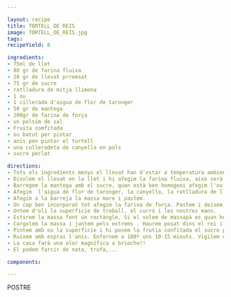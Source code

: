 ```yaml
---

layout: recipe
title: TORTELL DE REIS
image: TORTELL_DE_REIS.jpg
tags: 
recipeYield: 8

ingredients:
- 75ml de llet
- 80 gr de farina fluixa
- 20 gr de llevat prremsat
- 75 gr de sucre
- ratlladura de mitja llimona
- 1 ou
- 1 cillerada d'aigua de flor de taronger
- 50 gr de mantega
- 200gr de farina de força
- un polsim de sal
- Fruita comfitada
- ou batut per pintar
- anis pen pintar el tortell
- una culleradeta de canyella en pols
- sucre perlat

directions:
- Tots els ingredients menys el llevat han d'estar a temperatura ambient
- Disolem el llevat en la llet i hi afegim la farina fluixa, això serà la massa mare. La deixem reposar a la nevera dos dies.
- Barregem la mantega amb el sucre, quan està ben homogeni afegim l'ou
- Afegim  l'aigua de flor de taronger, la canyella, la ratlladura de llimona i la sal i ho barregem tot
- Afegim a la barreja la massa mare i pastem.
- Un cop ben incorporat tot afegim la farina de força. Pastem i deixem reposar un parell d'hores.La massa doblarà.
- Untem d'oli la superficie de treball, el curró i les nostres mans.
- Estirem la massa fent un rectangle. Si el volem de massapà es quan hem de posar la barra de massapà al mig i cargolar.
- Cargolem la massa i juntem pels extrems . Haurem posat dins el rei i la fava.
- Pintem amb ou la superficie i hi posem la frutia confitada el sucre perlat i l'ametlla (opcional). Ho deixem llevar una altra hora
- Ruixem amb esprai l'anís. Enfornem a 180º uns 10-15 minuts. Vigilem que no es cremi.
- La casa farà una olor magnífica a brioche!!
- El podem farcir de nata, trufa,...

components:

---
```

POSTRE